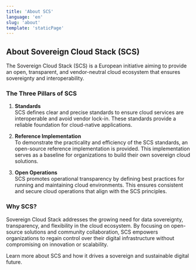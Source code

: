 ```yaml
---
title: 'About SCS'
language: 'en'
slug: 'about'
template: 'staticPage'
---
```


## About Sovereign Cloud Stack (SCS)

The Sovereign Cloud Stack (SCS) is a European initiative aiming to provide an open, transparent, and vendor-neutral cloud ecosystem that ensures sovereignty and interoperability.

### The Three Pillars of SCS

1. **Standards** <br />
   SCS defines clear and precise standards to ensure cloud services are interoperable and avoid vendor lock-in. These standards provide a reliable foundation for cloud-native applications.

2. **Reference Implementation** <br />
   To demonstrate the practicality and efficiency of the SCS standards, an open-source reference implementation is provided. This implementation serves as a baseline for organizations to build their own sovereign cloud solutions.

3. **Open Operations** <br />
   SCS promotes operational transparency by defining best practices for running and maintaining cloud environments. This ensures consistent and secure cloud operations that align with the SCS principles.

### Why SCS?

Sovereign Cloud Stack addresses the growing need for data sovereignty, transparency, and flexibility in the cloud ecosystem. By focusing on open-source solutions and community collaboration, SCS empowers organizations to regain control over their digital infrastructure without compromising on innovation or scalability.

Learn more about SCS and how it drives a sovereign and sustainable digital future.
